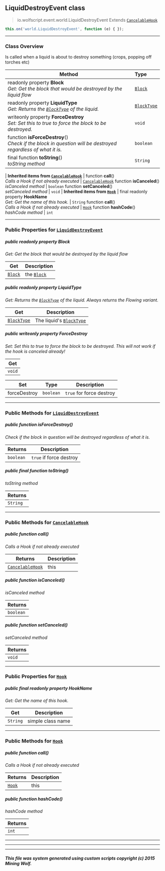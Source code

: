 ## LiquidDestroyEvent __class__

>io.wolfscript.event.world.LiquidDestroyEvent
>Extends [`CancelableHook`](../../hook/CancelableHook.md)
``` javascript
this.on('world.LiquidDestroyEvent', function (e) { });
```


---

### Class Overview

Is called when a liquid is about to destroy something (crops, popping off torches etc)

Method | Type   
--- | :--- 
 readonly property __Block__ <br> _Get: Get the block that would be destroyed by the liquid flow_ | [`Block`](../../api/world/blocks/Block.md)
 readonly property __LiquidType__ <br> _Get: Returns the [`BlockType`](../../api/world/blocks/BlockType.md) of the liquid._ | [`BlockType`](../../api/world/blocks/BlockType.md)
 writeonly property __ForceDestroy__ <br> _Set: Set this to true to force the block to be destroyed._ | `void`
 function __isForceDestroy__() <br> _Check if the block in question will be destroyed regardless of what it is._ | `boolean`
final function __toString__() <br> _toString method_ | `String`
 |
__Inherited items from [`CancelableHook`](../../hook/CancelableHook.md)__ |
 function __call__() <br> _Calls a Hook if not already executed_ | [`CancelableHook`](../../hook/CancelableHook.md)
 function __isCanceled__() <br> _isCanceled method_ | `boolean`
 function __setCanceled__() <br> _setCanceled method_ | `void`
 |
__Inherited items from [`Hook`](../../hook/Hook.md)__ |
final readonly property __HookName__ <br> _Get: Get the name of this hook._ | `String`
 function __call__() <br> _Calls a Hook if not already executed_ | [`Hook`](../../hook/Hook.md)
 function __hashCode__() <br> _hashCode method_ | `int`







---


### Public Properties for [`LiquidDestroyEvent`](LiquidDestroyEvent.md)

##### <a id='block'></a>public  readonly property __Block__

_Get: Get the block that would be destroyed by the liquid flow_

Get | Description
--- | --- 
[`Block`](../../api/world/blocks/Block.md) | the [`Block`](../../api/world/blocks/Block.md)



##### <a id='liquidtype'></a>public  readonly property __LiquidType__

_Get: Returns the [`BlockType`](../../api/world/blocks/BlockType.md) of the liquid. Always returns the Flowing variant._

Get | Description
--- | --- 
[`BlockType`](../../api/world/blocks/BlockType.md) | The liquid's [`BlockType`](../../api/world/blocks/BlockType.md)



##### <a id='forcedestroy'></a>public  writeonly property __ForceDestroy__

_Set: Set this to true to force the block to be destroyed. This will not work if the hook is canceled already!_

Get | 
--- | 
`void` |

Set | Type | Description  
--- | --- | --- 
forceDestroy | `boolean` | `true` for force destroy


---

### Public Methods for [`LiquidDestroyEvent`](LiquidDestroyEvent.md)

##### <a id='isforcedestroy'></a>public  function __isForceDestroy__()

_Check if the block in question will be destroyed regardless of what it is._

Returns | Description
--- | --- 
`boolean` | `true` if force destroy


##### <a id='tostring'></a>public final function __toString__()

_toString method_

Returns | 
--- | 
`String` |


---

### Public Methods for [`CancelableHook`](../../hook/CancelableHook.md)

##### <a id='call'></a>public  function __call__()

_Calls a Hook if not already executed_

Returns | Description
--- | --- 
[`CancelableHook`](../../hook/CancelableHook.md) | this


##### <a id='iscanceled'></a>public  function __isCanceled__()

_isCanceled method_

Returns | 
--- | 
`boolean` |


##### <a id='setcanceled'></a>public  function __setCanceled__()

_setCanceled method_

Returns | 
--- | 
`void` |


---

### Public Properties for [`Hook`](../../hook/Hook.md)

##### <a id='hookname'></a>public final readonly property __HookName__

_Get: Get the name of this hook._

Get | Description
--- | --- 
`String` | simple class name



---

### Public Methods for [`Hook`](../../hook/Hook.md)

##### <a id='call'></a>public  function __call__()

_Calls a Hook if not already executed_

Returns | Description
--- | --- 
[`Hook`](../../hook/Hook.md) | this


##### <a id='hashcode'></a>public  function __hashCode__()

_hashCode method_

Returns | 
--- | 
`int` |


---


---


---


##### This file was system generated using custom scripts copyright (c) 2015 Mining Wolf.
	

